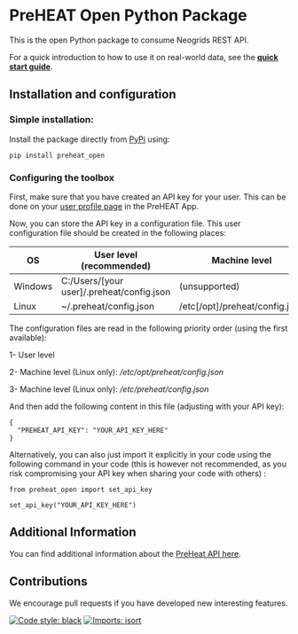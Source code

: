 # PreHEAT Open Python Package

This is the open Python package to consume Neogrids REST API.

For a quick introduction to how to use it on real-world data, see the [**quick start guide**](https://gitlab.com/neogrid-technologies-public/preheat-open-python/-/blob/master/docs/source/tutorials/demo.ipynb).

## Installation and configuration

### Simple installation:
Install the package directly from [PyPi](https://pypi.org/project/preheat-open/) using:

    pip install preheat_open



### Configuring the toolbox
First, make sure that you have created an API key for your user. This can be done on your [user profile page](https://app.neogrid.dk/icebear/#!/app/user/profile) in the PreHEAT App.

Now, you can store the API key in a configuration file. This user configuration file should be created in the following places:

| OS      | User level (recommended)                  | Machine level                  |  
|---------|-------------------------------------------|--------------------------------|
| Windows | C:/Users/[your user]/.preheat/config.json | (unsupported)                  |
| Linux   | ~/.preheat/config.json                    | /etc[/opt]/preheat/config.json |

The configuration files are read in the following priority order (using the first available):

1- User level

2- Machine level (Linux only): */etc/opt/preheat/config.json*

3- Machine level (Linux only): */etc/preheat/config.json*

And then add the following content in this file (adjusting with your API key):


```
{
  "PREHEAT_API_KEY": "YOUR_API_KEY_HERE"
}
```

Alternatively, you can also just import it explicitly in your code using the following command in your code 
(this is however not recommended, as you risk compromising your API key when sharing your code with others) :

```
from preheat_open import set_api_key

set_api_key("YOUR_API_KEY_HERE")
```

## Additional Information
You can find additional information about the [PreHeat API here](https://neogrid-technologies.gitlab.io/neogrid-api/).

## Contributions

We encourage pull requests if you have developed new interesting features.

[![Code style: black](https://img.shields.io/badge/code%20style-black-000000.svg)](https://github.com/psf/black)
[![Imports: isort](https://img.shields.io/badge/%20imports-isort-%231674b1?style=flat&labelColor=ef8336)](https://pycqa.github.io/isort/)
